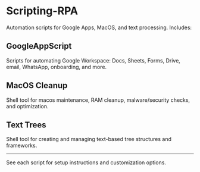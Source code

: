 
# Scripting-RPA

Automation scripts for Google Apps, MacOS, and text processing. Includes:

## GoogleAppScript
Scripts for automating Google Workspace: Docs, Sheets, Forms, Drive, email, WhatsApp, onboarding, and more.

## MacOS Cleanup
Shell tool for macos maintenance, RAM cleanup, malware/security checks, and optimization.

## Text Trees
Shell tool for creating and managing text-based tree structures and frameworks.

---
See each script for setup instructions and customization options.
